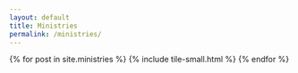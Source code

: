 ```yaml
---
layout: default
title: Ministries
permalink: /ministries/
---
```


{% for post in site.ministries %}
{% include tile-small.html %}
{% endfor %}
